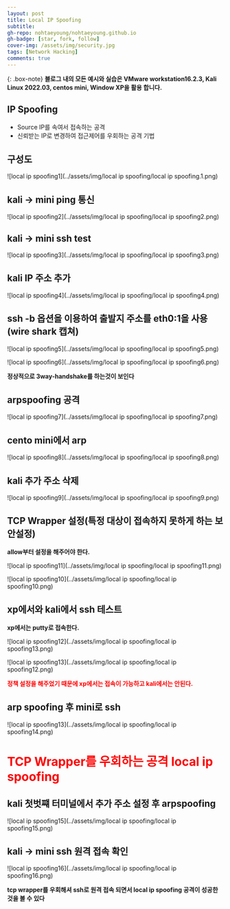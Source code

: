 ```yaml
---
layout: post
title: Local IP Spoofing
subtitle:
gh-repo: nohtaeyoung/nohtaeyoung.github.io
gh-badge: [star, fork, follow]
cover-img: /assets/img/security.jpg
tags: [Network Hacking]
comments: true
---
```


{: .box-note}
<b>블로그 내의 모든 예시와 실습은 VMware workstation16.2.3, Kali Linux 2022.03, centos mini, Window XP을 활용 합니다.<br></b>


## IP Spoofing
- Source IP를 속여서 접속하는 공격
- 신뢰받는 IP로 변경하여 접근제어를 우회하는 공격 기법
## 구성도

![local ip spoofing1](../assets/img/local ip spoofing/local ip spoofing.1.png) 

## kali -> mini ping 통신

![local ip spoofing2](../assets/img/local ip spoofing/local ip spoofing2.png) 

## kali -> mini ssh test

![local ip spoofing3](../assets/img/local ip spoofing/local ip spoofing3.png) 

## kali IP 주소 추가

![local ip spoofing4](../assets/img/local ip spoofing/local ip spoofing4.png) 

## ssh -b 옵션을 이용하여 출발지 주소를 eth0:1을 사용(wire shark 캡쳐)

![local ip spoofing5](../assets/img/local ip spoofing/local ip spoofing5.png) 

![local ip spoofing6](../assets/img/local ip spoofing/local ip spoofing6.png) 

<b>정상적으로 3way-handshake를 하는것이 보인다</b>

## arpspoofing 공격

![local ip spoofing7](../assets/img/local ip spoofing/local ip spoofing7.png) 

## cento mini에서 arp

![local ip spoofing8](../assets/img/local ip spoofing/local ip spoofing8.png) 

## kali 추가 주소 삭제

![local ip spoofing9](../assets/img/local ip spoofing/local ip spoofing9.png) 

## TCP Wrapper 설정(특정 대상이 접속하지 못하게 하는 보안설정)

<b>allow부터 설정을 해주어야 한다.</b>

![local ip spoofing11](../assets/img/local ip spoofing/local ip spoofing11.png) 

![local ip spoofing10](../assets/img/local ip spoofing/local ip spoofing10.png) 

## xp에서와 kali에서 ssh 테스트
<b>xp에서는 putty로 접속한다.</b>

![local ip spoofing12](../assets/img/local ip spoofing/local ip spoofing13.png) 

![local ip spoofing13](../assets/img/local ip spoofing/local ip spoofing12.png) 

<b style="color:red">정책 설정을 해주었기 때문에 xp에서는 접속이 가능하고 kali에서는 안된다.</b>

## arp spoofing 후 mini로 ssh

![local ip spoofing13](../assets/img/local ip spoofing/local ip spoofing14.png)

<h1 style="color:red">TCP Wrapper를 우회하는 공격 local ip spoofing</h1>

## kali 첫벗쨰 터미널에서 추가 주소 설정 후 arpspoofing

![local ip spoofing15](../assets/img/local ip spoofing/local ip spoofing15.png)

## kali -> mini ssh 원격 접속 확인

![local ip spoofing16](../assets/img/local ip spoofing/local ip spoofing16.png)

<b>tcp wrapper를 우회해셔 ssh로 원격 접속 되면서 local ip spoofing 공격이 성공한 것을 볼 수 있다</b>

